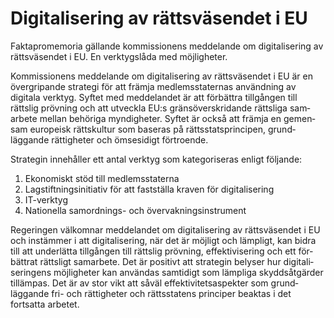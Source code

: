 # Digitalisering av rättsväsendet i EU

Faktapromemoria gällande kom­missionens med­delande om digitali­sering av rätts­väsendet i EU. En verktygs­låda med möjligheter.

Kommissionens med­delande om digitali­sering av rätts­väsendet i EU är en över­gripande strategi för att främja medlems­staternas använd­ning av digitala verktyg. Syftet med med­delandet är att förbättra till­gången till rättslig prövning och att utveckla EU:s gräns­över­skridande rätts­liga sam­arbete mellan behöriga myndig­heter. Syftet är också att främja en gemen­sam europeisk rätts­kultur som baseras på rätts­stats­principen, grund­läggande rättig­heter och ömse­sidigt förtroende.

Strategin inne­håller ett antal verktyg som kategori­seras enligt följande:

1. Ekonomiskt stöd till medlems­staterna
2. Lag­stiftnings­initiativ för att fast­ställa kraven för digitali­sering
3. IT-verktyg
4. Nationella samordnings- och övervaknings­instrument

Regeringen välkomnar med­delandet om digitali­sering av rätts­väsendet i EU och instäm­mer i att digitali­sering, när det är möjligt och lämpligt, kan bidra till att under­lätta till­gången till rättslig prövning, effektivi­sering och ett för­bättrat rättsligt sam­arbete. Det är positivt att strategin belyser hur digitali­seringens möjlig­heter kan användas samtidigt som lämpliga skydds­åtgärder tillämpas. Det är av stor vikt att såväl effektivitets­aspekter som grund­läggande fri- och rättigheter och rätts­statens principer beaktas i det fortsatta arbetet.
